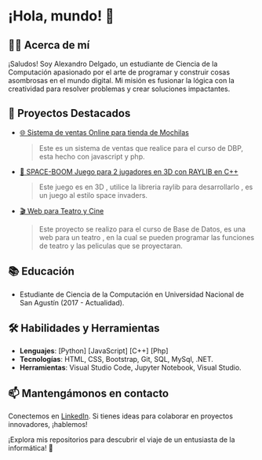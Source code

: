 # ¡Hola, mundo! 👋

## 👨‍💻 Acerca de mí
¡Saludos! Soy Alexandro Delgado, un estudiante de Ciencia de la Computación apasionado por el arte de programar y construir cosas asombrosas en el mundo digital. Mi misión es fusionar la lógica con la creatividad para resolver problemas y crear soluciones impactantes.

## 🚀 Proyectos Destacados
- [🌐 Sistema de ventas Online para tienda de Mochilas](https://github.com/adelgadoj/TIENDA_ONLINE_MOCHILAS)
  > Este es un sistema de ventas que realice para el curso de DBP, esta hecho con javascript y php.

- [🤖 SPACE-BOOM Juego para 2 jugadores en 3D con RAYLIB en C++](https://github.com/adelgadoj/SPACEBOOM)
  > Este juego es en 3D , utilice la libreria raylib para desarrollarlo , es un juego al estilo space invaders.

- [🎬 Web para Teatro y Cine](https://github.com/adelgadoj/CSUNSA_TEATRO)
  > Este proyecto se realizo para el curso de Base de Datos, es una web para un teatro , en la cual se pueden programar las funciones de teatro y las peliculas que se proyectaran.

## 📚 Educación
- Estudiante de Ciencia de la Computación en Universidad Nacional de San Agustín (2017 - Actualidad).

## 🛠️ Habilidades y Herramientas
- **Lenguajes**: [Python]  [JavaScript]  [C++]  [Php]
- **Tecnologías**: HTML, CSS, Bootstrap, Git, SQL, MySql, .NET.
- **Herramientas**: Visual Studio Code, Jupyter Notebook, Visual Studio.

## 📫 Mantengámonos en contacto
Conectemos en [LinkedIn](https://www.linkedin.com/in/adelgadoj/). Si tienes ideas para colaborar en proyectos innovadores, ¡hablemos!

¡Explora mis repositorios para descubrir el viaje de un entusiasta de la informática! 🌟
